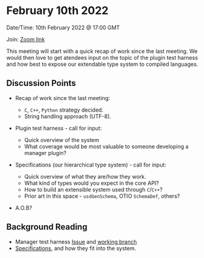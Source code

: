 # February 10th 2022

Date/Time: 10th February 2022 @ 17:00 GMT

Join: [Zoom link](https://thefoundry.zoom.us/j/97582912679)

This meeting will start with a quick recap of work since the last
meeting. We would then love to get atendees input on the topic of the
plugin test harness and how best to expose our extendable type system to
compiled languages.

## Discussion Points

- Recap of work since the last meeting:
  - `C`, `C++`, `Python` strategy decided.
  - String handling approach (UTF-8).

- Plugin test harness - call for input:
  - Quick overview of the system
  - What coverage would be most valuable to someone developing a manager
	plugin?

- Specifications (our hierarchical type system) - call for input:
  - Quick overview of what they are/how they work.
  - What kind of types would you expect in the core API?
  - How to build an extensible system used through `C`/`C++`?
  - Prior art in this space - `usdGenSchema`, OTIO `SchemaDef`, others?

- A.O.B?


## Background Reading

 - Manager test harness [Issue](https://github.com/TheFoundryVisionmongers/OpenAssetIO/issues/95) and [working branch](https://github.com/TheFoundryVisionmongers/OpenAssetIO/tree/feature/96-exampleManager)
 - [Specifications](https://thefoundryvisionmongers.github.io/OpenAssetIO/entities_specifications_and_attributes.html), and how they fit into the system.
